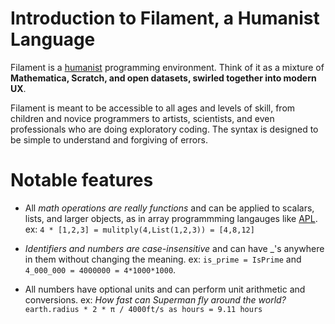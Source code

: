 # Introduction to Filament, a Humanist Language

Filament is a [humanist](https://en.wikipedia.org/wiki/Humanism) programming
environment.  Think of it as a mixture of **Mathematica, Scratch, and open datasets, swirled together into modern UX**.

Filament is meant to be accessible to all ages and levels of skill, from
children and novice programmers to artists, scientists, and even professionals
who are doing exploratory coding. The syntax is designed to be simple to
understand and forgiving of errors.

# Notable features

* All *math operations are really functions* and can be applied to scalars, lists,
  and larger objects, as in array programmming langauges like
  [APL](https://en.wikipedia.org/wiki/APL_(programming_language)).
  ex:   `4 * [1,2,3] = mulitply(4,List(1,2,3)) = [4,8,12]`

* *Identifiers and numbers are case-insensitive* and can have _'s anywhere in them without changing the meaning. ex:
  `is_prime = IsPrime` and  `4_000_000 = 4000000 = 4*1000*1000`.

* All numbers have optional units and can perform unit arithmetic and conversions. ex: *How fast can Superman fly around
  the world?* `earth.radius * 2 * π / 4000ft/s as hours = 9.11 hours`

